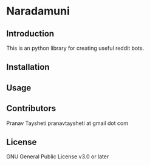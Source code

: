 # Naradamuni

## Introduction

This is an python library for creating useful reddit bots.

## Installation

## Usage

## Contributors

Pranav Taysheti             pranavtaysheti at gmail dot com

## License

GNU General Public License v3.0 or later